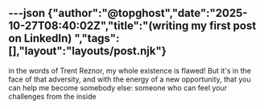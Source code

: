 ---json
{"author":"@topghost","date":"2025-10-27T08:40:02Z","title":"(writing my first post on LinkedIn) ","tags":[],"layout":"layouts/post.njk"}
---
in the words of Trent Reznor, my whole existence is flawed! But it&#x27;s in the face of that adversity, and with the energy of a new opportunity, that you can help me become somebody else: someone who can feel your challenges from the inside
